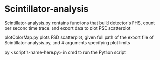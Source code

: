 # Scintillator-analysis
Scintillator-analysis.py contains functions that build detector's PHS, count per second time trace, and export data to plot PSD scatterplot

plotColorMap.py plots PSD scatterplot, given full path of the export file of Scintillator-analysis.py, and 4 arguments specifying plot limits

py <script's-name-here.py> in cmd to run the Python script
